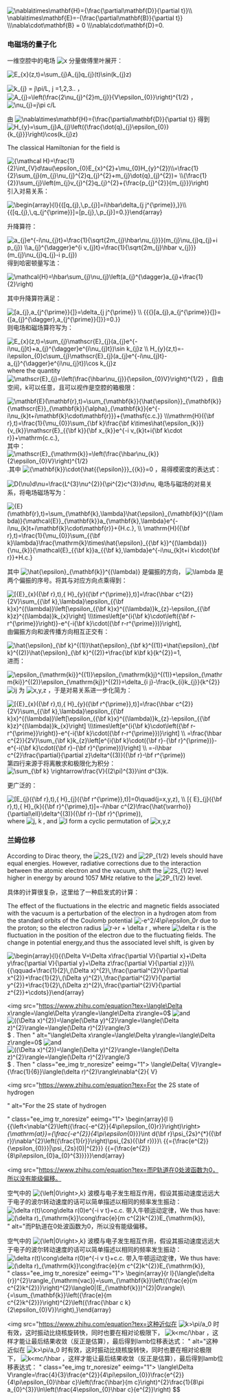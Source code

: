 
<img src="https://www.zhihu.com/equation?tex=\nabla\times\mathbf{H}={\frac{\partial\mathbf{D}}{\partial t}}\\
\nabla\times\mathbf{E}=-{\frac{\partial\mathbf{B}}{\partial t}}
\\\nabla\cdot\mathbf{B} = 0
\\\nabla\cdot\mathbf{D}=0.
" alt="\nabla\times\mathbf{H}={\frac{\partial\mathbf{D}}{\partial t}}\\
\nabla\times\mathbf{E}=-{\frac{\partial\mathbf{B}}{\partial t}}
\\\nabla\cdot\mathbf{B} = 0
\\\nabla\cdot\mathbf{D}=0.
" class="ee_img tr_noresize" eeimg="1">

### 电磁场的量子化

一维空腔中的电场  <img src="https://www.zhihu.com/equation?tex=x " alt="x " class="ee_img tr_noresize" eeimg="1">  分量做傅里叶展开：

 <img src="https://www.zhihu.com/equation?tex=E_{x}(z,t)=\sum_{j}A_{j}q_{j}(t)\sin(k_{j}z)" alt="E_{x}(z,t)=\sum_{j}A_{j}q_{j}(t)\sin(k_{j}z)" class="ee_img tr_noresize" eeimg="1"> 

 <img src="https://www.zhihu.com/equation?tex=k_{j} = j\pi/L, j =1,2,3.." alt="k_{j} = j\pi/L, j =1,2,3.." class="ee_img tr_noresize" eeimg="1"> ， <img src="https://www.zhihu.com/equation?tex=A_{j}=\left(\frac{2\nu_{j}^{2}m_{j}}{V\epsilon_{0}}\right)^{1/2}" alt="A_{j}=\left(\frac{2\nu_{j}^{2}m_{j}}{V\epsilon_{0}}\right)^{1/2}" class="ee_img tr_noresize" eeimg="1"> ， <img src="https://www.zhihu.com/equation?tex=\nu_{j}=j\pi c/L" alt="\nu_{j}=j\pi c/L" class="ee_img tr_noresize" eeimg="1"> 

由 <img src="https://www.zhihu.com/equation?tex=\nabla\times\mathbf{H}={\frac{\partial\mathbf{D}}{\partial t}}" alt="\nabla\times\mathbf{H}={\frac{\partial\mathbf{D}}{\partial t}}" class="ee_img tr_noresize" eeimg="1"> 得到 <img src="https://www.zhihu.com/equation?tex=H_{y}=\sum_{j}A_{j}\left({\frac{\dot{q}_{j}\epsilon_{0}}{k_{j}}}\right)\cos(k_{j}z)" alt="H_{y}=\sum_{j}A_{j}\left({\frac{\dot{q}_{j}\epsilon_{0}}{k_{j}}}\right)\cos(k_{j}z)" class="ee_img tr_noresize" eeimg="1"> 

The classical Hamiltonian for the field is


<img src="https://www.zhihu.com/equation?tex={\mathcal H}=\frac{1}{2}\int_{V}d\tau(\epsilon_{0}E_{x}^{2}+\mu_{0}H_{y}^{2})\\=\frac{1}{2}\sum_{j}(m_{j}\nu_{j}^{2}q_{j}^{2}+m_{j}\dot{q}_{j}^{2})=
\\{\frac{1}{2}}\sum_{j}\left(m_{j}v_{j}^{2}q_{j}^{2}+{\frac{p_{j}^{2}}{m_{j}}}\right)
" alt="{\mathcal H}=\frac{1}{2}\int_{V}d\tau(\epsilon_{0}E_{x}^{2}+\mu_{0}H_{y}^{2})\\=\frac{1}{2}\sum_{j}(m_{j}\nu_{j}^{2}q_{j}^{2}+m_{j}\dot{q}_{j}^{2})=
\\{\frac{1}{2}}\sum_{j}\left(m_{j}v_{j}^{2}q_{j}^{2}+{\frac{p_{j}^{2}}{m_{j}}}\right)
" class="ee_img tr_noresize" eeimg="1">
引入对易关系：


<img src="https://www.zhihu.com/equation?tex=\begin{array}{l}{{[q_{j},\,p_{j}]=i\hbar\delta_{j j^{\prime}},}}\\ {{[q_{j},\,q_{j^{\prime}}]=[p_{j},\,p_{j}]=0.}}\end{array}
" alt="\begin{array}{l}{{[q_{j},\,p_{j}]=i\hbar\delta_{j j^{\prime}},}}\\ {{[q_{j},\,q_{j^{\prime}}]=[p_{j},\,p_{j}]=0.}}\end{array}
" class="ee_img tr_noresize" eeimg="1">


升降算符：

<img src="https://www.zhihu.com/equation?tex=a_{j}e^{-i\nu_{j}t}=\frac{1}{\sqrt{2m_{j}\hbar\nu_{j}}}(m_{j}\nu_{j}q_{j}+i p_{j})
\\a_{j}^{\dagger}e^{i v_{j}t}=\frac{1}{\sqrt{2m_{j}\hbar v_{j}}}(m_{j}\nu_{j}q_{j}-i p_{j})
" alt="a_{j}e^{-i\nu_{j}t}=\frac{1}{\sqrt{2m_{j}\hbar\nu_{j}}}(m_{j}\nu_{j}q_{j}+i p_{j})
\\a_{j}^{\dagger}e^{i v_{j}t}=\frac{1}{\sqrt{2m_{j}\hbar v_{j}}}(m_{j}\nu_{j}q_{j}-i p_{j})
" class="ee_img tr_noresize" eeimg="1">
得到哈密顿量写法：


<img src="https://www.zhihu.com/equation?tex=\mathcal{H}=\hbar\sum_{j}\nu_{j}\left(a_{j}^{\dagger}a_{j}+\frac{1}{2}\right)
" alt="\mathcal{H}=\hbar\sum_{j}\nu_{j}\left(a_{j}^{\dagger}a_{j}+\frac{1}{2}\right)
" class="ee_img tr_noresize" eeimg="1">

其中升降算符满足：

<img src="https://www.zhihu.com/equation?tex=[a_{j},a_{j^{\prime}}{]}=\delta_{j j^{\prime}}
\\ {{{}[a_{j},a_{j^{\prime}}{]}={[a_{j}^{\dagger},a_{j^{\prime}}{]}}=0.}}
" alt="[a_{j},a_{j^{\prime}}{]}=\delta_{j j^{\prime}}
\\ {{{}[a_{j},a_{j^{\prime}}{]}={[a_{j}^{\dagger},a_{j^{\prime}}{]}}=0.}}
" class="ee_img tr_noresize" eeimg="1">
则电场和磁场算符写为：

<img src="https://www.zhihu.com/equation?tex=E_{x}(z,t)=\sum_{j}\mathscr{E}_{j}(a_{j}e^{-i\nu_{j}t}+a_{j}^{\dagger}e^{i\nu_{j}t})\sin k_{j}z
\\
H_{y}(z,t)=-i\epsilon_{0}c\sum_{j}\mathscr{E}_{j}(a_{j}e^{-i\nu_{j}t}-a_{j}^{\dagger}e^{i\nu_{j}t})\cos k_{j}z
" alt="E_{x}(z,t)=\sum_{j}\mathscr{E}_{j}(a_{j}e^{-i\nu_{j}t}+a_{j}^{\dagger}e^{i\nu_{j}t})\sin k_{j}z
\\
H_{y}(z,t)=-i\epsilon_{0}c\sum_{j}\mathscr{E}_{j}(a_{j}e^{-i\nu_{j}t}-a_{j}^{\dagger}e^{i\nu_{j}t})\cos k_{j}z
" class="ee_img tr_noresize" eeimg="1">
where the quantity  <img src="https://www.zhihu.com/equation?tex=\mathscr{E}_{j}=\left(\frac{\hbar\nu_{j}}{\epsilon_{0}V}\right)^{1/2}" alt="\mathscr{E}_{j}=\left(\frac{\hbar\nu_{j}}{\epsilon_{0}V}\right)^{1/2}" class="ee_img tr_noresize" eeimg="1"> ，自由空间，k可以任意，且可以视作是空腔的箱极限：


<img src="https://www.zhihu.com/equation?tex=\mathbf{E}(\mathbf{r},t)=\sum_{\mathbf{k}}{\hat{\epsilon}}_{\mathbf{k}}{\mathscr{E}}_{\mathbf{k}}{\alpha}_{\mathbf{k}}{e^{-i\nu_{k}t+i\mathbf{k}\cdot\mathbf{r}}}+{\mathsf{c.c.}}
\\\mathrm{H}({\bf r},t)=\frac{1}{\mu_{0}}\sum_{\bf k}\frac{\bf k\times\hat{\epsilon_{k}}}{v_{k}}\mathscr{E}_{{\bf k}}{\bf x_{k}}e^{-i v_{k}t+i{\bf k\cdot r}}+\mathrm{c.c.},
" alt="\mathbf{E}(\mathbf{r},t)=\sum_{\mathbf{k}}{\hat{\epsilon}}_{\mathbf{k}}{\mathscr{E}}_{\mathbf{k}}{\alpha}_{\mathbf{k}}{e^{-i\nu_{k}t+i\mathbf{k}\cdot\mathbf{r}}}+{\mathsf{c.c.}}
\\\mathrm{H}({\bf r},t)=\frac{1}{\mu_{0}}\sum_{\bf k}\frac{\bf k\times\hat{\epsilon_{k}}}{v_{k}}\mathscr{E}_{{\bf k}}{\bf x_{k}}e^{-i v_{k}t+i{\bf k\cdot r}}+\mathrm{c.c.},
" class="ee_img tr_noresize" eeimg="1">
其中： <img src="https://www.zhihu.com/equation?tex=\mathscr{E}_{\mathrm{k}}=\left(\frac{\hbar\nu_{k}}{2\epsilon_{0}V}\right)^{1/2}" alt="\mathscr{E}_{\mathrm{k}}=\left(\frac{\hbar\nu_{k}}{2\epsilon_{0}V}\right)^{1/2}" class="ee_img tr_noresize" eeimg="1"> .其中  <img src="https://www.zhihu.com/equation?tex={\mathbf{k}}\cdot{\hat{{\epsilon}}}_{{k}}=0" alt="{\mathbf{k}}\cdot{\hat{{\epsilon}}}_{{k}}=0" class="ee_img tr_noresize" eeimg="1"> ，易得模密度的表达式：

<img src="https://www.zhihu.com/equation?tex=D(\nu)d\nu=\frac{L^{3}\nu^{2}}{\pi^{2}c^{3}}d\nu,
" alt="D(\nu)d\nu=\frac{L^{3}\nu^{2}}{\pi^{2}c^{3}}d\nu,
" class="ee_img tr_noresize" eeimg="1">
电场与磁场的对易关系，将电场磁场写为：

<img src="https://www.zhihu.com/equation?tex={E}(\mathbf{r},t)=\sum_{\mathbf{k},\lambda}\hat{\epsilon}_{\mathbf{k}}^{(\lambda)}{\mathcal{E}}_{\mathbf{k}}a_{\mathbf{k},\lambda}e^{-i\nu_{k}t+i\mathbf{k}\cdot\mathbf{r}}+{H.c.},
\\
\mathrm{H}({\bf r},t)=\frac{1}{\mu_{0}}\sum_{{\bf k}\lambda}\frac{\mathrm{k}\times\hat{\epsilon}_{{\bf k}}^{(\lambda)}}{\nu_{k}}{\mathcal{E}_{{\bf k}}a_{{\bf k},\lambda}e^{-i\nu_{k}t+i k\cdot{\bf r}}+H.c.}
" alt="{E}(\mathbf{r},t)=\sum_{\mathbf{k},\lambda}\hat{\epsilon}_{\mathbf{k}}^{(\lambda)}{\mathcal{E}}_{\mathbf{k}}a_{\mathbf{k},\lambda}e^{-i\nu_{k}t+i\mathbf{k}\cdot\mathbf{r}}+{H.c.},
\\
\mathrm{H}({\bf r},t)=\frac{1}{\mu_{0}}\sum_{{\bf k}\lambda}\frac{\mathrm{k}\times\hat{\epsilon}_{{\bf k}}^{(\lambda)}}{\nu_{k}}{\mathcal{E}_{{\bf k}}a_{{\bf k},\lambda}e^{-i\nu_{k}t+i k\cdot{\bf r}}+H.c.}
" class="ee_img tr_noresize" eeimg="1">


其中  <img src="https://www.zhihu.com/equation?tex=\hat{\epsilon}_{\mathbf{k}}^{(\lambda)}" alt="\hat{\epsilon}_{\mathbf{k}}^{(\lambda)}" class="ee_img tr_noresize" eeimg="1">  是偏振的方向， <img src="https://www.zhihu.com/equation?tex=\lambda" alt="\lambda" class="ee_img tr_noresize" eeimg="1">  是两个偏振的序号。将其与对应方向点乘得到：

<img src="https://www.zhihu.com/equation?tex=[{E}_{x}({\bf r},t),{ H}_{y}({\bf r^{\prime}},t)]=\frac{\hbar c^{2}}{2V}\sum_{{\bf k},\lambda}\epsilon_{{\bf k}x}^{(\lambda)}\left[\epsilon_{{\bf k}x}^{(\lambda)}k_{z}-\epsilon_{{\bf k}z}^{(\lambda)}k_{x}\right]
\\\times\left[e^{i{\bf k}\cdot\left({\bf r-r^{\prime}}\right)}-e^{-i{\bf k}\cdot({\bf r-r^{\prime}})}\right],
" alt="[{E}_{x}({\bf r},t),{ H}_{y}({\bf r^{\prime}},t)]=\frac{\hbar c^{2}}{2V}\sum_{{\bf k},\lambda}\epsilon_{{\bf k}x}^{(\lambda)}\left[\epsilon_{{\bf k}x}^{(\lambda)}k_{z}-\epsilon_{{\bf k}z}^{(\lambda)}k_{x}\right]
\\\times\left[e^{i{\bf k}\cdot\left({\bf r-r^{\prime}}\right)}-e^{-i{\bf k}\cdot({\bf r-r^{\prime}})}\right],
" class="ee_img tr_noresize" eeimg="1">
由偏振方向和波传播方向相互正交有：

<img src="https://www.zhihu.com/equation?tex=\hat{\epsilon}_{\bf k}^{(1)}\hat{\epsilon}_{\bf k}^{(1)}+\hat{\epsilon}_{\bf k}^{(2)}\hat{\epsilon}_{\bf k}^{(2)}+\frac{\bf k\bf k}{k^{2}}=1,
" alt="\hat{\epsilon}_{\bf k}^{(1)}\hat{\epsilon}_{\bf k}^{(1)}+\hat{\epsilon}_{\bf k}^{(2)}\hat{\epsilon}_{\bf k}^{(2)}+\frac{\bf k\bf k}{k^{2}}=1,
" class="ee_img tr_noresize" eeimg="1">
进而：

<img src="https://www.zhihu.com/equation?tex=\epsilon_{\mathrm{ki}}^{(1)}\epsilon_{\mathrm{k}j}^{(1)}+\epsilon_{\mathrm{ki}}^{(2)}\epsilon_{\mathrm{kj}}^{(2)}=\delta_{i j}-\frac{k_{i}k_{j}}{k^{2}}
" alt="\epsilon_{\mathrm{ki}}^{(1)}\epsilon_{\mathrm{k}j}^{(1)}+\epsilon_{\mathrm{ki}}^{(2)}\epsilon_{\mathrm{kj}}^{(2)}=\delta_{i j}-\frac{k_{i}k_{j}}{k^{2}}
" class="ee_img tr_noresize" eeimg="1">
 <img src="https://www.zhihu.com/equation?tex=ij" alt="ij" class="ee_img tr_noresize" eeimg="1">  为  <img src="https://www.zhihu.com/equation?tex=x,y,z" alt="x,y,z" class="ee_img tr_noresize" eeimg="1"> ，于是对易关系进一步化简为：

<img src="https://www.zhihu.com/equation?tex=[{E}_{x}({\bf r},t),{ H}_{y}({\bf r^{\prime}},t)]=\frac{\hbar c^{2}}{2V}\sum_{{\bf k},\lambda}\epsilon_{{\bf k}x}^{(\lambda)}\left[\epsilon_{{\bf k}x}^{(\lambda)}k_{z}-\epsilon_{{\bf k}z}^{(\lambda)}k_{x}\right]
\\\times\left[e^{i{\bf k}\cdot\left({\bf r-r^{\prime}}\right)}-e^{-i{\bf k}\cdot({\bf r-r^{\prime}})}\right]
\\
=\frac{\hbar c^{2}}{2V}\sum_{\bf k}k_{z}\left[e^{i{\bf k}\cdot({\bf r}-{\bf r}^{\prime})}-e^{-i{\bf k}\cdot({\bf r}-{\bf r}^{\prime})}\right]
\\ =-i\hbar c^{2}\frac{\partial}{\partial z}\delta^{(3)}({\bf r}-\bf r^{\prime})
" alt="[{E}_{x}({\bf r},t),{ H}_{y}({\bf r^{\prime}},t)]=\frac{\hbar c^{2}}{2V}\sum_{{\bf k},\lambda}\epsilon_{{\bf k}x}^{(\lambda)}\left[\epsilon_{{\bf k}x}^{(\lambda)}k_{z}-\epsilon_{{\bf k}z}^{(\lambda)}k_{x}\right]
\\\times\left[e^{i{\bf k}\cdot\left({\bf r-r^{\prime}}\right)}-e^{-i{\bf k}\cdot({\bf r-r^{\prime}})}\right]
\\
=\frac{\hbar c^{2}}{2V}\sum_{\bf k}k_{z}\left[e^{i{\bf k}\cdot({\bf r}-{\bf r}^{\prime})}-e^{-i{\bf k}\cdot({\bf r}-{\bf r}^{\prime})}\right]
\\ =-i\hbar c^{2}\frac{\partial}{\partial z}\delta^{(3)}({\bf r}-\bf r^{\prime})
" class="ee_img tr_noresize" eeimg="1">
 第四行来源于将离散求和极限化为积分： <img src="https://www.zhihu.com/equation?tex=\sum_{\bf k} \rightarrow\frac{V}{(2\pi)^{3}}\int d^{3}k." alt="\sum_{\bf k} \rightarrow\frac{V}{(2\pi)^{3}}\int d^{3}k." class="ee_img tr_noresize" eeimg="1"> 

更广泛的：

<img src="https://www.zhihu.com/equation?tex=[E_{j}({\bf r},t),{ H}_{j}({\bf r^{\prime}},t)]=0\quad(j=x,y,z),
\\
[{ E}_{j}({\bf r},t),{ H}_{k}({\bf r}^{\prime},t)]=-i\hbar c^{2}\frac{\hat{\varrho}}{\partial\ell}\delta^{(3)}({\bf r}-{\bf r}^{\prime}),
" alt="[E_{j}({\bf r},t),{ H}_{j}({\bf r^{\prime}},t)]=0\quad(j=x,y,z),
\\
[{ E}_{j}({\bf r},t),{ H}_{k}({\bf r}^{\prime},t)]=-i\hbar c^{2}\frac{\hat{\varrho}}{\partial\ell}\delta^{(3)}({\bf r}-{\bf r}^{\prime}),
" class="ee_img tr_noresize" eeimg="1">
where  <img src="https://www.zhihu.com/equation?tex=j, k" alt="j, k" class="ee_img tr_noresize" eeimg="1"> , and  <img src="https://www.zhihu.com/equation?tex=l" alt="l" class="ee_img tr_noresize" eeimg="1">  form a cyclic permutation of   <img src="https://www.zhihu.com/equation?tex=x,y,z" alt="x,y,z" class="ee_img tr_noresize" eeimg="1"> 

### 兰姆位移

According to Dirac theory, the  <img src="https://www.zhihu.com/equation?tex=2S_{1/2}" alt="2S_{1/2}" class="ee_img tr_noresize" eeimg="1">  and  <img src="https://www.zhihu.com/equation?tex=2P_{1/2}" alt="2P_{1/2}" class="ee_img tr_noresize" eeimg="1">  levels should have equal energies. However, radiative corrections due to the interaction between the atomic electron and the vacuum, shift the   <img src="https://www.zhihu.com/equation?tex=2S_{1/2}" alt="2S_{1/2}" class="ee_img tr_noresize" eeimg="1">  level higher in energy by around 1057 MHz relative to the  <img src="https://www.zhihu.com/equation?tex=2P_{1/2}" alt="2P_{1/2}" class="ee_img tr_noresize" eeimg="1">  level.

具体的计算很复杂，这里给了一种启发式的计算：

The effect of the fluctuations in the electric and magnetic fields associated with the vacuum is a perturbation of the electron in a hydrogen atom from the standard orbits of the Coulomb potential  <img src="https://www.zhihu.com/equation?tex=-e^2/4\pi\epsilon_0r" alt="-e^2/4\pi\epsilon_0r" class="ee_img tr_noresize" eeimg="1">  due to the proton; so the electron radius  <img src="https://www.zhihu.com/equation?tex=r→r + \delta r" alt="r→r + \delta r" class="ee_img tr_noresize" eeimg="1"> , where  <img src="https://www.zhihu.com/equation?tex=\delta r" alt="\delta r" class="ee_img tr_noresize" eeimg="1">  is the fluctuation in the position of the electron due to the fluctuating fields. The change in potential energy,and thus the associated level shift, is given by 


<img src="https://www.zhihu.com/equation?tex=\begin{array}{l}{{\Delta V=\Delta x\frac{\partial V}{\partial x}+\Delta y\frac{\partial V}{\partial y}+\Delta z\frac{\partial V}{\partial z}}}\\ {{\qquad+\frac{1}{2}\,(\Delta x)^{2}\,\frac{\partial^{2}V}{\partial x^{2}}+\frac{1}{2}\,(\Delta y)^{2}\,\frac{\partial^{2}V}{\partial y^{2}}+\frac{1}{2}\,(\Delta z)^{2}\,\frac{\partial^{2}V}{\partial z^{2}}+\cdots}}\end{array}
" alt="\begin{array}{l}{{\Delta V=\Delta x\frac{\partial V}{\partial x}+\Delta y\frac{\partial V}{\partial y}+\Delta z\frac{\partial V}{\partial z}}}\\ {{\qquad+\frac{1}{2}\,(\Delta x)^{2}\,\frac{\partial^{2}V}{\partial x^{2}}+\frac{1}{2}\,(\Delta y)^{2}\,\frac{\partial^{2}V}{\partial y^{2}}+\frac{1}{2}\,(\Delta z)^{2}\,\frac{\partial^{2}V}{\partial z^{2}}+\cdots}}\end{array}
" class="ee_img tr_noresize" eeimg="1">


<img src="https://www.zhihu.com/equation?tex=\langle\Delta x\rangle=\langle\Delta y\rangle=\langle\Delta z\rangle=0$ <img src="https://www.zhihu.com/equation?tex=  and " alt="  and " class="ee_img tr_noresize" eeimg="1">  <img src="https://www.zhihu.com/equation?tex=((\Delta x)^{2})=\langle(\Delta y)^{2}\rangle=\langle(\Delta z)^{2}\rangle=\langle(\Delta r)^{2}\rangle/3" alt="((\Delta x)^{2})=\langle(\Delta y)^{2}\rangle=\langle(\Delta z)^{2}\rangle=\langle(\Delta r)^{2}\rangle/3" class="ee_img tr_noresize" eeimg="1"> $ . Then
" alt="\langle\Delta x\rangle=\langle\Delta y\rangle=\langle\Delta z\rangle=0$ <img src="https://www.zhihu.com/equation?tex=  and " alt="  and " class="ee_img tr_noresize" eeimg="1">  <img src="https://www.zhihu.com/equation?tex=((\Delta x)^{2})=\langle(\Delta y)^{2}\rangle=\langle(\Delta z)^{2}\rangle=\langle(\Delta r)^{2}\rangle/3" alt="((\Delta x)^{2})=\langle(\Delta y)^{2}\rangle=\langle(\Delta z)^{2}\rangle=\langle(\Delta r)^{2}\rangle/3" class="ee_img tr_noresize" eeimg="1"> $ . Then
" class="ee_img tr_noresize" eeimg="1">
\langle\Delta{ V}\rangle={\frac{1}{6}}\langle(\delta r)^{2}\rangle\nabla^{2}{ V}

<img src="https://www.zhihu.com/equation?tex=For the 2S state of hydrogen

" alt="For the 2S state of hydrogen

" class="ee_img tr_noresize" eeimg="1">
\begin{array}{l l}{{\left<\nabla^{2}\left({\frac{-e^{2}}{4\pi\epsilon_{0}r}}\right)\right>_{\mathrm{at}}={\frac{-e^{2}}{4\pi\epsilon_{0}}}\int d{\bf r}\psi_{2s}^{*}({\bf r})\nabla^{2}\left({\frac{1}{r}}\right)\psi_{2s}({\bf r})}}\\ {{={\frac{e^{2}}{\epsilon_{0}}}|\psi_{2s}(0)|^{2}}} {{={\frac{e^{2}}{8\pi\epsilon_{0}a_{0}^{3}}}}}\end{array}

<img src="https://www.zhihu.com/equation?tex=而P轨道在0处波函数为0，所以没有能级偏移。

空气中的 <img src="https://www.zhihu.com/equation?tex={\left|0\right>,k}" alt="{\left|0\right>,k}" class="ee_img tr_noresize" eeimg="1">  波模与电子发生相互作用，假设其振动速度远远大于电子的波尔转动速度的话可以简单描述以相同的频率发生振动： <img src="https://www.zhihu.com/equation?tex=\delta r(t)\cong\delta r(0)e^{-i v t}+c.c." alt="\delta r(t)\cong\delta r(0)e^{-i v t}+c.c." class="ee_img tr_noresize" eeimg="1">  带入牛顿运动定律，We thus have:  <img src="https://www.zhihu.com/equation?tex=(\delta r)_{\mathrm{k}}\cong\frac{e}{m c^{2}k^{2}}E_{\mathrm{k}}," alt="(\delta r)_{\mathrm{k}}\cong\frac{e}{m c^{2}k^{2}}E_{\mathrm{k}}," class="ee_img tr_noresize" eeimg="1">  
" alt="而P轨道在0处波函数为0，所以没有能级偏移。

空气中的 <img src="https://www.zhihu.com/equation?tex={\left|0\right>,k}" alt="{\left|0\right>,k}" class="ee_img tr_noresize" eeimg="1">  波模与电子发生相互作用，假设其振动速度远远大于电子的波尔转动速度的话可以简单描述以相同的频率发生振动： <img src="https://www.zhihu.com/equation?tex=\delta r(t)\cong\delta r(0)e^{-i v t}+c.c." alt="\delta r(t)\cong\delta r(0)e^{-i v t}+c.c." class="ee_img tr_noresize" eeimg="1">  带入牛顿运动定律，We thus have:  <img src="https://www.zhihu.com/equation?tex=(\delta r)_{\mathrm{k}}\cong\frac{e}{m c^{2}k^{2}}E_{\mathrm{k}}," alt="(\delta r)_{\mathrm{k}}\cong\frac{e}{m c^{2}k^{2}}E_{\mathrm{k}}," class="ee_img tr_noresize" eeimg="1">  
" class="ee_img tr_noresize" eeimg="1">
\begin{array}{r l}{\langle(\delta {r})^{2}\rangle_{\mathrm{vac}}=\sum_{\mathbf{k}}\left({\frac{e}{m c^{2}k^{2}}}\right)^{2}\langle0|(E_{\mathbf{k}})^{2}|0\rangle}\\ {=\sum_{\mathbf{k}}\left({\frac{e}{m c^{2}k^{2}}}\right)^{2}\left({\frac{\hbar c k}{2\epsilon_{0}V}}\right),}\end{array}

<img src="https://www.zhihu.com/equation?tex=这种近似在 <img src="https://www.zhihu.com/equation?tex=k>\pi/a_0" alt="k>\pi/a_0" class="ee_img tr_noresize" eeimg="1"> 时有效，这时振动比绕核旋转快，同时也要在相对论极限下， <img src="https://www.zhihu.com/equation?tex=k<mc/\hbar" alt="k<mc/\hbar" class="ee_img tr_noresize" eeimg="1"> ，这样才能让最后结果收敛（反正是估算），最后得到lamb位移表达式：
" alt="这种近似在 <img src="https://www.zhihu.com/equation?tex=k>\pi/a_0" alt="k>\pi/a_0" class="ee_img tr_noresize" eeimg="1"> 时有效，这时振动比绕核旋转快，同时也要在相对论极限下， <img src="https://www.zhihu.com/equation?tex=k<mc/\hbar" alt="k<mc/\hbar" class="ee_img tr_noresize" eeimg="1"> ，这样才能让最后结果收敛（反正是估算），最后得到lamb位移表达式：
" class="ee_img tr_noresize" eeimg="1">
\langle\Delta V\rangle=\frac{4}{3}\frac{e^{2}}{4\pi\epsilon_{0}}\frac{e^{2}}{4\pi\epsilon_{0}\hbar c}\left(\frac{\hbar}{m c}\right)^{2}\frac{1}{8\pi a_{0}^{3}}\ln\left(\frac{4\epsilon_{0}\hbar c}{e^{2}}\right)
$$






